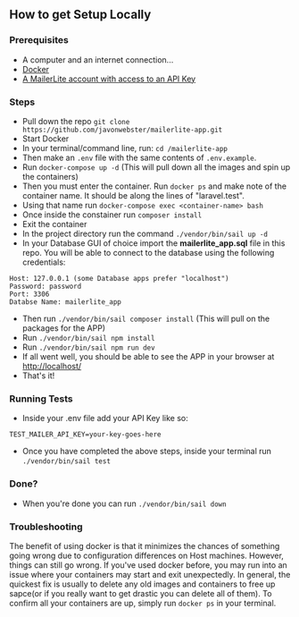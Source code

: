 ## How to get Setup Locally

### Prerequisites

- A computer and an internet connection...
- [Docker](https://docs.docker.com/get-docker/)
- [A MailerLite account with access to an API Key](https://www.mailerlite.com/)

### Steps

- Pull down the repo ``git clone https://github.com/javonwebster/mailerlite-app.git``
- Start Docker
- In your terminal/command line, run: ``cd /mailerlite-app``
- Then make an ``.env`` file with the same contents of ``.env.example``. 
- Run ``docker-compose up -d``  (This will pull down all the images and spin up the containers)
- Then you must enter the container. Run ``docker ps`` and make note of the container name. It should be along the lines of "laravel.test".
- Using that name run ``docker-compose exec <container-name> bash``
- Once inside the constainer run ``composer install``
- Exit the container
- In the project directory run the command ``./vendor/bin/sail up -d``
- In your Database GUI of choice import the **mailerlite_app.sql** file in this repo. You will be able to connect to the database using the following credentials:
```
Host: 127.0.0.1 (some Database apps prefer "localhost")
Password: password
Port: 3306
Databse Name: mailerlite_app
```
- Then run ``./vendor/bin/sail composer install`` (This will pull on the packages for the APP)
- Run ``./vendor/bin/sail npm install``
- Run ``./vendor/bin/sail npm run dev``
- If all went well, you should be able to see the APP in your browser at [http://localhost/](http://localhost/)
- That's it!

### Running Tests

- Inside your .env file add your API Key like so:
```
TEST_MAILER_API_KEY=your-key-goes-here
```
- Once you have completed the above steps, inside your terminal run ``./vendor/bin/sail test``

### Done?

- When you're done you can run ``./vendor/bin/sail down``

### Troubleshooting
The benefit of using docker is that it minimizes the chances of something going wrong due to configuration 
differences on Host machines. However, things can still go wrong.
If you've used docker before, you may run into an issue where your containers may start and exit unexpectedly. In general,
the quickest fix is usually to delete any old images and containers to free up sapce(or if you really want to get drastic you can delete all of them).
To confirm all your containers are up, simply run ``docker ps`` in your terminal.


